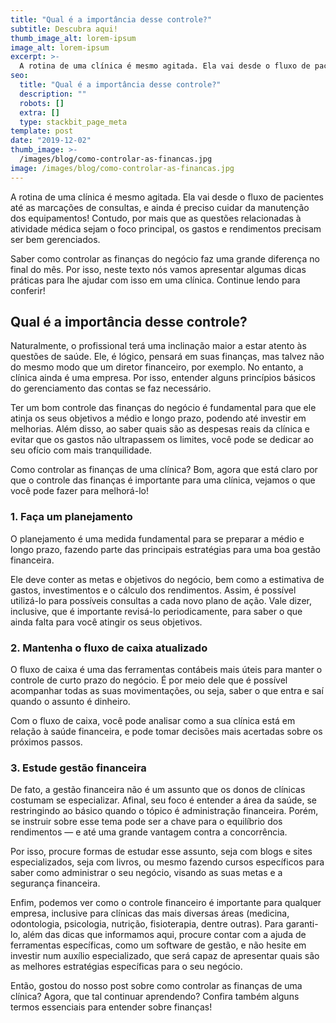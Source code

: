 ```yaml
---
title: "Qual é a importância desse controle?"
subtitle: Descubra aqui!
thumb_image_alt: lorem-ipsum
image_alt: lorem-ipsum
excerpt: >-
  A rotina de uma clínica é mesmo agitada. Ela vai desde o fluxo de pacientes até as marcações de consultas, e ainda é preciso cuidar da manutenção dos equipamentos! Contudo, por mais que as questões relacionadas à atividade médica sejam o foco principal, os gastos e rendimentos precisam ser bem gerenciados.
seo:
  title: "Qual é a importância desse controle?"
  description: ""
  robots: []
  extra: []
  type: stackbit_page_meta
template: post
date: "2019-12-02"
thumb_image: >-
  /images/blog/como-controlar-as-financas.jpg
image: /images/blog/como-controlar-as-financas.jpg
---
```


A rotina de uma clínica é mesmo agitada. Ela vai desde o fluxo de pacientes até as marcações de consultas, e ainda é preciso cuidar da manutenção dos equipamentos! Contudo, por mais que as questões relacionadas à atividade médica sejam o foco principal, os gastos e rendimentos precisam ser bem gerenciados.

Saber como controlar as finanças do negócio faz uma grande diferença no final do mês. Por isso, neste texto nós vamos apresentar algumas dicas práticas para lhe ajudar com isso em uma clínica. Continue lendo para conferir!

## Qual é a importância desse controle?

Naturalmente, o profissional terá uma inclinação maior a estar atento às questões de saúde. Ele, é lógico, pensará em suas finanças, mas talvez não do mesmo modo que um diretor financeiro, por exemplo. No entanto, a clínica ainda é uma empresa. Por isso, entender alguns princípios básicos do gerenciamento das contas se faz necessário.

Ter um bom controle das finanças do negócio é fundamental para que ele atinja os seus objetivos a médio e longo prazo, podendo até investir em melhorias. Além disso, ao saber quais são as despesas reais da clínica e evitar que os gastos não ultrapassem os limites, você pode se dedicar ao seu ofício com mais tranquilidade.

Como controlar as finanças de uma clínica?
Bom, agora que está claro por que o controle das finanças é importante para uma clínica, vejamos o que você pode fazer para melhorá-lo!

### 1. Faça um planejamento

O planejamento é uma medida fundamental para se preparar a médio e longo prazo, fazendo parte das principais estratégias para uma boa gestão financeira.

Ele deve conter as metas e objetivos do negócio, bem como a estimativa de gastos, investimentos e o cálculo dos rendimentos. Assim, é possível utilizá-lo para possíveis consultas a cada novo plano de ação. Vale dizer, inclusive, que é importante revisá-lo periodicamente, para saber o que ainda falta para você atingir os seus objetivos.

### 2. Mantenha o fluxo de caixa atualizado

O fluxo de caixa é uma das ferramentas contábeis mais úteis para manter o controle de curto prazo do negócio. É por meio dele que é possível acompanhar todas as suas movimentações, ou seja, saber o que entra e saí quando o assunto é dinheiro.

Com o fluxo de caixa, você pode analisar como a sua clínica está em relação à saúde financeira, e pode tomar decisões mais acertadas sobre os próximos passos.

### 3. Estude gestão financeira

De fato, a gestão financeira não é um assunto que os donos de clínicas costumam se especializar. Afinal, seu foco é entender a área da saúde, se restringindo ao básico quando o tópico é administração financeira. Porém, se instruir sobre esse tema pode ser a chave para o equilíbrio dos rendimentos — e até uma grande vantagem contra a concorrência.

Por isso, procure formas de estudar esse assunto, seja com blogs e sites especializados, seja com livros, ou mesmo fazendo cursos específicos para saber como administrar o seu negócio, visando as suas metas e a segurança financeira.

Enfim, podemos ver como o controle financeiro é importante para qualquer empresa, inclusive para clínicas das mais diversas áreas (medicina, odontologia, psicologia, nutrição, fisioterapia, dentre outras). Para garanti-lo, além das dicas que informamos aqui, procure contar com a ajuda de ferramentas específicas, como um software de gestão, e não hesite em investir num auxílio especializado, que será capaz de apresentar quais são as melhores estratégias específicas para o seu negócio.

Então, gostou do nosso post sobre como controlar as finanças de uma clínica? Agora, que tal continuar aprendendo? Confira também alguns termos essenciais para entender sobre finanças!
